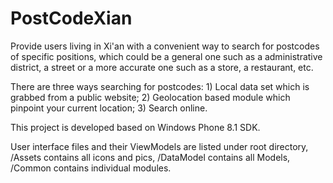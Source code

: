 # PostCodeXian

Provide users living in Xi'an with a convenient way to search for postcodes of specific positions, which could be a 
general one such as a administrative district, a street or a more accurate one such as a store, a restaurant, etc.

There are three ways searching for postcodes: 1) Local data set which is grabbed from a public website; 2) Geolocation based module which pinpoint your current location; 3) Search online.

This project is developed based on Windows Phone 8.1 SDK.

User interface files and their ViewModels are listed under root directory, /Assets contains all icons and pics, /DataModel contains all Models, /Common contains individual modules.
